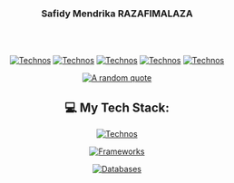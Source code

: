 <div align="center">

###  Safidy Mendrika RAZAFIMALAZA

<div align="center">


<!-- <div align="left">

- 🔭 I’m currently working at [Kante Co](https://kanteco.com) where we were [incubated by Nexta](https://www.linkedin.com/company/nexta-accelerator/?originalSubdomain=mg) and selected for [Miary Digital program](https://digital.miary.mg/).
- 🌱 I’m passionate about **developpement and technologies**.
- 📝 I’m aiming to write **one article per week** starting from November 2023.
- 🏆 I'm striving to increase my [GitHub stats rating](#🏆-my-stats) by contributing to [open source projects](https://opensource.com/resources/what-open-source).
- ⚡ Fun fact: I read books, play the piano, and practise Tae kown do!

</div> -->
<br/>
<br/>

<div>

[![Technos](https://skillicons.dev/icons?i=github)](https://github.com/SafidyMendrika)
[![Technos](https://skillicons.dev/icons?i=gmail)](mailto:mendrikarazafimalaza@gmail.com)
[![Technos](https://skillicons.dev/icons?i=linkedin)](https://www.linkedin.com/in/safidy-mendrika-razafimalaza-549b3a255/)
[![Technos](https://skillicons.dev/icons?i=twitter)](https://twitter.com/mendrika_r)
[![Technos](https://skillicons.dev/icons?i=web)](https://mendrikarazafimalaza@onrender.com)
</div>

</div>

[![A random quote](https://quotes-github-readme.vercel.app/api?type=horizontal&theme=dark)](https://github.com/piyushsuthar/github-readme-quotes)

<div align="center">

## 💻 My Tech Stack:

[![Technos](https://skillicons.dev/icons?i=java,python,ts)](https://github.com/SafidyMendrika)

[![Frameworks](https://skillicons.dev/icons?i=spring,django,angular)](https://skillicons.dev)
    
[![Databases](https://skillicons.dev/icons?i=mysql,postgresql,firebase,mongodb)](https://github.com/SafidyMendrika)


</div>
